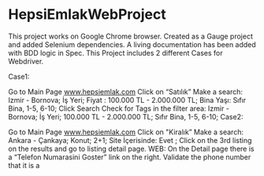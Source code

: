 # HepsiEmlakWebProject

This project works on Google Chrome browser. Created as a Gauge project and added Selenium dependencies. A living documentation has been added with BDD logic in Spec. This Project includes 2 different Cases for Webdriver.

Case1:

Go to Main Page www.hepsiemlak.com
Click on “Satılık”
Make a search: Izmir - Bornova; İş Yeri; Fiyat : 100.000 TL - 2.000.000 TL; Bina Yaşı: Sıfır Bina, 1-5, 6-10;
Click Search
Check for Tags in the filter area: Izmir - Bornova; İş Yeri; 100.000 TL - 2.000.000 TL; Sıfır Bina, 1-5, 6-10;
Case2:

Go to Main Page www.hepsiemlak.com
Click on "Kiralık”
Make a search: Ankara - Çankaya; Konut; 2+1; Site İçerisinde: Evet ;
Click on the 3rd listing on the results and go to listing detail page.
WEB: On the Detail page there is a “Telefon Numarasini Goster” link on the right.
Validate the phone number that it is a
